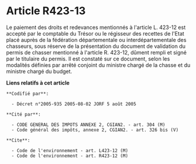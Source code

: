 # Article R423-13

Le paiement des droits et redevances mentionnés à l'article L. 423-12 est accepté par le comptable du Trésor ou le régisseur
des recettes de l'Etat placé auprès de la fédération départementale ou interdépartementale des chasseurs, sous réserve de la
présentation du document de validation du permis de chasser mentionné à l'article R. 423-12, dûment rempli et signé par le
titulaire du permis. Il est constaté sur ce document, selon les modalités définies par arrêté conjoint du ministre chargé de
la chasse et du ministre chargé du budget.

**Liens relatifs à cet article**

	**Codifié par**:

	  - Décret n°2005-935 2005-08-02 JORF 5 août 2005

	**Cité par**:

	  - CODE GENERAL DES IMPOTS ANNEXE 2, CGIAN2. - art. 304 (M)
	  - Code général des impôts, annexe 2, CGIAN2. - art. 326 bis (V)

	**Cite**:

	  - Code de l'environnement - art. L423-12 (M)
	  - Code de l'environnement - art. R423-12 (M)
